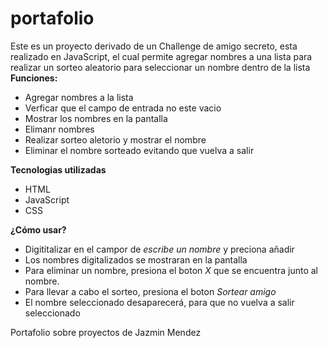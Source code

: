 # portafolio
Este es un proyecto derivado de un Challenge de amigo secreto, esta realizado en JavaScript, el cual permite agregar nombres a una lista para realizar un sorteo aleatorio para seleccionar un nombre dentro de la lista 
**Funciones:**
- Agregar nombres a la lista
- Verficar que el campo de entrada no este vacio
- Mostrar los nombres en la pantalla
- Elimanr nombres
- Realizar sorteo aletorio y mostrar el nombre
- Eliminar el nombre sorteado evitando que vuelva a salir

**Tecnologias utilizadas**
- HTML
- JavaScript
- CSS

**¿Cómo usar?**
- Digititalizar en el campor de *escribe un nombre* y preciona añadir 
- Los nombres digitalizados se mostraran en la pantalla
- Para eliminar un nombre, presiona el boton *X* que se encuentra junto al nombre.
- Para llevar a cabo el sorteo, presiona el boton *Sortear amigo*
- El nombre seleccionado desaparecerá, para que no vuelva a salir seleccionado 

Portafolio sobre proyectos de Jazmin Mendez 
